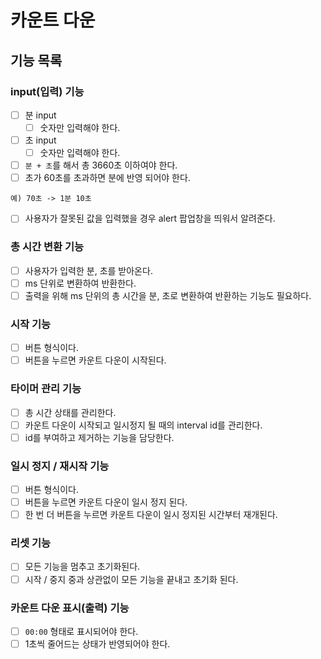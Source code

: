 # 카운트 다운

## 기능 목록

### input(입력) 기능

- [ ] 분 input
  - [ ] 숫자만 입력해야 한다.
- [ ] 초 input
  - [ ] 숫자만 입력해야 한다.
- [ ] `분 + 초`를 해서 총 3660초 이하여야 한다.
- [ ] 초가 60초를 초과하면 분에 반영 되어야 한다.

```
예) 70초 -> 1분 10초
```

- [ ] 사용자가 잘못된 값을 입력했을 경우 alert 팝업창을 띄워서 알려준다.

### 총 시간 변환 기능

- [ ] 사용자가 입력한 분, 초를 받아온다.
- [ ] ms 단위로 변환하여 반환한다.
- [ ] 출력을 위해 ms 단위의 총 시간을 분, 초로 변환하여 반환하는 기능도 필요하다.

### 시작 기능

- [ ] 버튼 형식이다.
- [ ] 버튼을 누르면 카운트 다운이 시작된다.

### 타이머 관리 기능

- [ ] 총 시간 상태를 관리한다.
- [ ] 카운트 다운이 시작되고 일시정지 될 때의 interval id를 관리한다.
- [ ] id를 부여하고 제거하는 기능을 담당한다.

### 일시 정지 / 재시작 기능

- [ ] 버튼 형식이다.
- [ ] 버튼을 누르면 카운트 다운이 일시 정지 된다.
- [ ] 한 번 더 버튼을 누르면 카운트 다운이 일시 정지된 시간부터 재개된다.

### 리셋 기능

- [ ] 모든 기능을 멈추고 초기화된다.
- [ ] 시작 / 중지 중과 상관없이 모든 기능을 끝내고 초기화 된다.

### 카운트 다운 표시(출력) 기능

- [ ] `00:00` 형태로 표시되어야 한다.
- [ ] 1초씩 줄어드는 상태가 반영되어야 한다.
